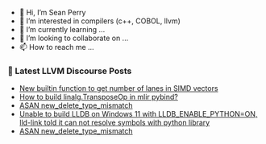 - 👋 Hi, I’m Sean Perry
- 👀 I’m interested in compilers (c++, COBOL, llvm)
- 🌱 I’m currently learning ...
- 💞️ I’m looking to collaborate on ...
- 📫 How to reach me ...

<!---
s66perry/s66perry is a ✨ special ✨ repository because its `README.md` (this file) appears on your GitHub profile.
You can click the Preview link to take a look at your changes.
--->
### 📕 Latest LLVM Discourse Posts

<!-- DISCOURSE-LLVM:START -->
- [New builtin function to get number of lanes in SIMD vectors](https://discourse.llvm.org/t/new-builtin-function-to-get-number-of-lanes-in-simd-vectors/73911#post_3)
- [How to build linalg.TransposeOp in mlir pybind?](https://discourse.llvm.org/t/how-to-build-linalg-transposeop-in-mlir-pybind/73989#post_1)
- [ASAN new_delete_type_mismatch](https://discourse.llvm.org/t/asan-new-delete-type-mismatch/73985#post_3)
- [Unable to build LLDB on Windows 11 with LLDB_ENABLE_PYTHON=ON, lld-link told it can not resolve symbols with python library](https://discourse.llvm.org/t/unable-to-build-lldb-on-windows-11-with-lldb-enable-python-on-lld-link-told-it-can-not-resolve-symbols-with-python-library/73988#post_1)
- [ASAN new_delete_type_mismatch](https://discourse.llvm.org/t/asan-new-delete-type-mismatch/73985#post_2)
<!-- DISCOURSE-LLVM:END -->

